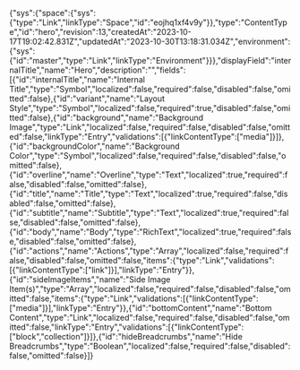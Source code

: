 {"sys":{"space":{"sys":{"type":"Link","linkType":"Space","id":"eojhq1xf4v9y"}},"type":"ContentType","id":"hero","revision":13,"createdAt":"2023-10-17T19:02:42.831Z","updatedAt":"2023-10-30T13:18:31.034Z","environment":{"sys":{"id":"master","type":"Link","linkType":"Environment"}}},"displayField":"internalTitle","name":"Hero","description":"","fields":[{"id":"internalTitle","name":"Internal Title","type":"Symbol","localized":false,"required":false,"disabled":false,"omitted":false},{"id":"variant","name":"Layout Style","type":"Symbol","localized":false,"required":true,"disabled":false,"omitted":false},{"id":"background","name":"Background Image","type":"Link","localized":false,"required":false,"disabled":false,"omitted":false,"linkType":"Entry","validations":[{"linkContentType":["media"]}]},{"id":"backgroundColor","name":"Background Color","type":"Symbol","localized":false,"required":false,"disabled":false,"omitted":false},{"id":"overline","name":"Overline","type":"Text","localized":true,"required":false,"disabled":false,"omitted":false},{"id":"title","name":"Title","type":"Text","localized":true,"required":false,"disabled":false,"omitted":false},{"id":"subtitle","name":"Subtitle","type":"Text","localized":true,"required":false,"disabled":false,"omitted":false},{"id":"body","name":"Body","type":"RichText","localized":true,"required":false,"disabled":false,"omitted":false},{"id":"actions","name":"Actions","type":"Array","localized":false,"required":false,"disabled":false,"omitted":false,"items":{"type":"Link","validations":[{"linkContentType":["link"]}],"linkType":"Entry"}},{"id":"sideImageItems","name":"Side Image Item(s)","type":"Array","localized":false,"required":false,"disabled":false,"omitted":false,"items":{"type":"Link","validations":[{"linkContentType":["media"]}],"linkType":"Entry"}},{"id":"bottomContent","name":"Bottom Content","type":"Link","localized":false,"required":false,"disabled":false,"omitted":false,"linkType":"Entry","validations":[{"linkContentType":["block","collection"]}]},{"id":"hideBreadcrumbs","name":"Hide Breadcrumbs","type":"Boolean","localized":false,"required":false,"disabled":false,"omitted":false}]}